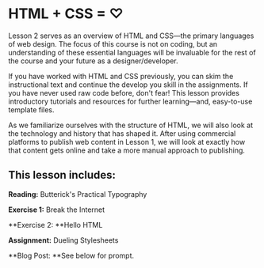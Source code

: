 # HTML + CSS = ♡

Lesson 2 serves as an overview of HTML and CSS—the primary languages of web design. The focus of this course is not on coding, but an understanding of these essential languages will be invaluable for the rest of the course and your future as a designer/developer.

If you have worked with HTML and CSS previously, you can skim the instructional text and continue the develop you skill in the assignments. If you have never used raw code before, don't fear! This lesson provides introductory tutorials and resources for further learning—and, easy-to-use template files.

As we familiarize ourselves with the structure of HTML, we will also look at the technology and history that has shaped it. After using commercial platforms to publish web content in Lesson 1, we will look at exactly how that content gets online and take a more manual approach to publishing.

## This lesson includes:

**Reading:** Butterick's Practical Typography

**Exercise 1:** Break the Internet

**Exercise 2: **Hello HTML

**Assignment:** Dueling Stylesheets

**Blog Post: **See below for prompt.

